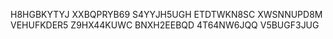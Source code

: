 H8HGBKYTYJ
XXBQPRYB69
S4YYJH5UGH
ETDTWKN8SC
XWSNNUPD8M
VEHUFKDER5
Z9HX44KUWC
BNXH2EEBQD
4T64NW6JQQ
V5BUGF3JUG
